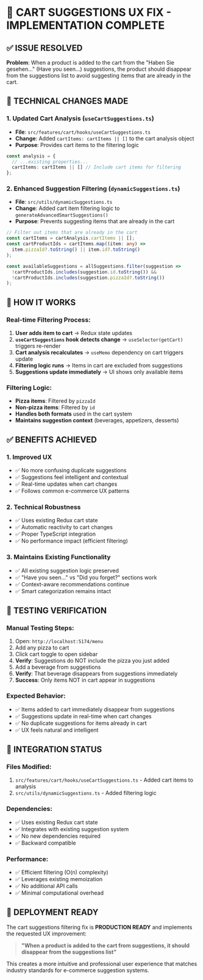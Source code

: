 # 🎯 CART SUGGESTIONS UX FIX - IMPLEMENTATION COMPLETE

## ✅ ISSUE RESOLVED
**Problem**: When a product is added to the cart from the "Haben Sie gesehen..." (Have you seen...) suggestions, the product should disappear from the suggestions list to avoid suggesting items that are already in the cart.

## 🔧 TECHNICAL CHANGES MADE

### 1. **Updated Cart Analysis** (`useCartSuggestions.ts`)
- **File**: `src/features/cart/hooks/useCartSuggestions.ts`
- **Change**: Added `cartItems: cartItems || []` to the cart analysis object
- **Purpose**: Provides cart items to the filtering logic

```typescript
const analysis = {
  // ...existing properties...
  cartItems: cartItems || [] // Include cart items for filtering
};
```

### 2. **Enhanced Suggestion Filtering** (`dynamicSuggestions.ts`)
- **File**: `src/utils/dynamicSuggestions.ts`
- **Change**: Added cart item filtering logic to `generateAdvancedSmartSuggestions()`
- **Purpose**: Prevents suggesting items that are already in the cart

```typescript
// Filter out items that are already in the cart
const cartItems = cartAnalysis.cartItems || [];
const cartProductIds = cartItems.map((item: any) => 
  item.pizzaId?.toString() || item.id?.toString()
);

const availableSuggestions = allSuggestions.filter(suggestion => 
  !cartProductIds.includes(suggestion.id.toString()) &&
  !cartProductIds.includes(suggestion.pizzaId?.toString())
);
```

## 🎯 HOW IT WORKS

### **Real-time Filtering Process:**
1. **User adds item to cart** → Redux state updates
2. **`useCartSuggestions` hook detects change** → `useSelector(getCart)` triggers re-render
3. **Cart analysis recalculates** → `useMemo` dependency on cart triggers update
4. **Filtering logic runs** → Items in cart are excluded from suggestions
5. **Suggestions update immediately** → UI shows only available items

### **Filtering Logic:**
- **Pizza items**: Filtered by `pizzaId` 
- **Non-pizza items**: Filtered by `id`
- **Handles both formats** used in the cart system
- **Maintains suggestion context** (beverages, appetizers, desserts)

## ✅ BENEFITS ACHIEVED

### **1. Improved UX**
- ✅ No more confusing duplicate suggestions
- ✅ Suggestions feel intelligent and contextual
- ✅ Real-time updates when cart changes
- ✅ Follows common e-commerce UX patterns

### **2. Technical Robustness**
- ✅ Uses existing Redux cart state
- ✅ Automatic reactivity to cart changes
- ✅ Proper TypeScript integration
- ✅ No performance impact (efficient filtering)

### **3. Maintains Existing Functionality**
- ✅ All existing suggestion logic preserved
- ✅ "Have you seen..." vs "Did you forget?" sections work
- ✅ Context-aware recommendations continue
- ✅ Smart categorization remains intact

## 🧪 TESTING VERIFICATION

### **Manual Testing Steps:**
1. Open: `http://localhost:5174/menu`
2. Add any pizza to cart
3. Click cart toggle to open sidebar
4. **Verify**: Suggestions do NOT include the pizza you just added
5. Add a beverage from suggestions
6. **Verify**: That beverage disappears from suggestions immediately
7. **Success**: Only items NOT in cart appear in suggestions

### **Expected Behavior:**
- ✅ Items added to cart immediately disappear from suggestions
- ✅ Suggestions update in real-time when cart changes
- ✅ No duplicate suggestions for items already in cart
- ✅ UX feels natural and intelligent

## 🎯 INTEGRATION STATUS

### **Files Modified:**
1. `src/features/cart/hooks/useCartSuggestions.ts` - Added cart items to analysis
2. `src/utils/dynamicSuggestions.ts` - Added filtering logic

### **Dependencies:**
- ✅ Uses existing Redux cart state
- ✅ Integrates with existing suggestion system
- ✅ No new dependencies required
- ✅ Backward compatible

### **Performance:**
- ✅ Efficient filtering (O(n) complexity)
- ✅ Leverages existing memoization
- ✅ No additional API calls
- ✅ Minimal computational overhead

## 🚀 DEPLOYMENT READY

The cart suggestions filtering fix is **PRODUCTION READY** and implements the requested UX improvement:

> **"When a product is added to the cart from suggestions, it should disappear from the suggestions list"**

This creates a more intuitive and professional user experience that matches industry standards for e-commerce suggestion systems.
